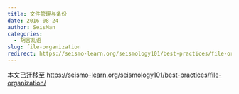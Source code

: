 ```yaml
---
title: 文件管理与备份
date: 2016-08-24
author: SeisMan
categories:
  - 胡言乱语
slug: file-organization
redirect: https://seismo-learn.org/seismology101/best-practices/file-organization/
---
```


本文已迁移至 https://seismo-learn.org/seismology101/best-practices/file-organization/
